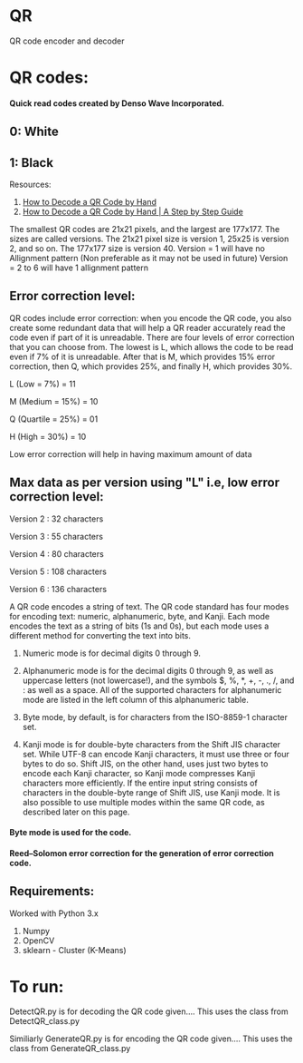 # QR
QR code encoder and decoder

# QR codes: 
#### Quick read codes created by Denso Wave Incorporated.

## 0: White
## 1: Black

Resources:

1. [How to Decode a QR Code by Hand](https://youtu.be/KA8hDldvfv0)
2. [How to Decode a QR Code by Hand | A Step by Step Guide](https://youtu.be/kHTWTyV7VJQ)

The smallest QR codes are 21x21 pixels, and the largest are 177x177. The sizes are called versions. The 21x21 pixel size is version 1, 25x25 is version 2, and so on. The 177x177 size is version 40.
Version = 1 will have no Allignment pattern (Non preferable as it may not be used in future)
Version = 2 to 6 will have 1 allignment pattern

## Error correction level:
QR codes include error correction: when you encode the QR code, you also create some redundant data that will help a QR reader accurately read the code even if part of it is unreadable. There are four levels of error correction that you can choose from. The lowest is L, which allows the code to be read even if 7% of it is unreadable. After that is M, which provides 15% error correction, then Q, which provides 25%, and finally H, which provides 30%.

L (Low = 7%) = 11


M (Medium = 15%) = 10


Q (Quartile = 25%) = 01


H (High = 30%) = 10

Low error correction will help in having maximum amount of data

## Max data as per version using "L" i.e, low error correction level:
Version 2 : 32 characters

Version 3 : 55 characters

Version 4 : 80 characters

Version 5 : 108 characters

Version 6 : 136 characters

A QR code encodes a string of text. The QR code standard has four modes for encoding text: numeric, alphanumeric, byte, and Kanji. Each mode encodes the text as a string of bits (1s and 0s), but each mode uses a different method for converting the text into bits. 

1. Numeric mode is for decimal digits 0 through 9.

2. Alphanumeric mode is for the decimal digits 0 through 9, as well as uppercase letters (not lowercase!), and the symbols $, %, *, +, -, ., /, and : as well as a space. All of the supported characters for alphanumeric mode are listed in the left column of this alphanumeric table.

3. Byte mode, by default, is for characters from the ISO-8859-1 character set. 

4. Kanji mode is for double-byte characters from the Shift JIS character set. While UTF-8 can encode Kanji characters, it must use three or four bytes to do so. Shift JIS, on the other hand, uses just two bytes to encode each Kanji character, so Kanji mode compresses Kanji characters more efficiently. If the entire input string consists of characters in the double-byte range of Shift JIS, use Kanji mode. It is also possible to use multiple modes within the same QR code, as described later on this page.

#### Byte mode is used for the code. 

#### Reed–Solomon error correction for the generation of error correction code.

## Requirements:

Worked with Python 3.x

1. Numpy
2. OpenCV
3. sklearn - Cluster (K-Means)

# To run:
DetectQR.py is for decoding the QR code given.... This uses the class from DetectQR_class.py


Similiarly GenerateQR.py is for encoding the QR code given.... This uses the class from GenerateQR_class.py



